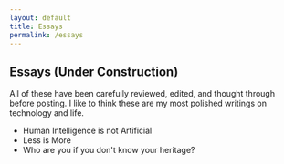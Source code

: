 ```yaml
---
layout: default
title: Essays
permalink: /essays
---
```


## Essays (Under Construction)

All of these have been carefully reviewed, edited, and thought through before posting. I like to think these are my most polished writings on technology and life. 

* Human Intelligence is not Artificial
* Less is More 
* Who are you if you don't know your heritage? 

<form>
  <!-- Form stuff -->
</form>